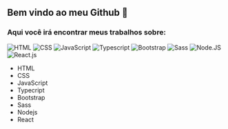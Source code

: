 ## Bem vindo ao meu Github 👋

### Aqui você irá encontrar meus trabalhos sobre:

![HTML](https://img.shields.io/badge/-HTML-0D1117?style=for-the-badge&logo=html5&labelColor=0D1117) 
![CSS](https://img.shields.io/badge/-CSS-0D1117?style=for-the-badge&logo=CSS3&logoColor=1572B6&labelColor=0D1117)
![JavaScript](https://img.shields.io/badge/-JavaScript-0D1117?style=for-the-badge&logo=javascript&labelColor=0D1117&textColor=0D1117)
![Typescript](https://img.shields.io/badge/-Typescript-0D1117?style=for-the-badge&logo=typescript&labelColor=0D1117)
![Bootstrap](https://img.shields.io/badge/-bootstrap-0D1117?style=for-the-badge&logo=bootstrap&labelColor=0D1117)
![Sass](https://img.shields.io/badge/-Sass-0D1117?style=for-the-badge&logo=sass&labelColor=0D1117)
![Node.JS](https://img.shields.io/badge/-Node.JS-0D1117?style=for-the-badge&logo=node.js&labelColor=0D1117&textColor=0D1117)
![React.js](https://img.shields.io/badge/-React.js-0D1117?style=for-the-badge&logo=react&labelColor=0D1117)



- HTML 
- CSS
- JavaScript
- Typecript
- Bootstrap
- Sass
- Nodejs
- React




